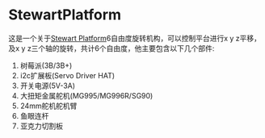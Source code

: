 # StewartPlatform
这是一个关于[Stewart Platform](https://en.wikipedia.org/wiki/Stewart_platform)6自由度旋转机构，可以控制平台进行x y z平移，及x y z三个轴的旋转，共计6个自由度，他主要包含以下几个部件:
1. 树莓派(3B/3B+)
2. i2c扩展板(Servo Driver HAT)
3. 开关电源(5V-3A)
4. 大扭矩金属舵机(MG995/MG996R/SG90)
5. 24mm舵机舵机臂
6. 鱼眼连杆
7. 亚克力切割板


